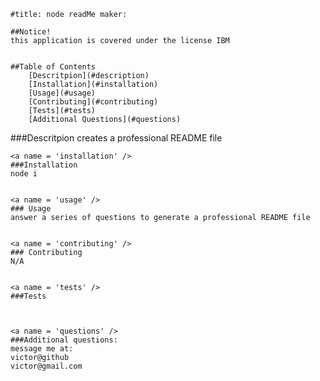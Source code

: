 
    #title: node readMe maker:
    
    ##Notice!
    this application is covered under the license IBM

    
    ##Table of Contents
        [Descritpion](#description)
        [Installation](#installation)
        [Usage](#usage)
        [Contributing](#contributing)
        [Tests](#tests)
        [Additional Questions](#questions)

<a name="description" />
    ###Descritpion
    creates a professional README file


    <a name = 'installation' />
    ###Installation
    node i


    <a name = 'usage' />
    ### Usage
    answer a series of questions to generate a professional README file


    <a name = 'contributing' />
    ### Contributing
    N/A


    <a name = 'tests' />
    ###Tests
    


    <a name = 'questions' />
    ###Additional questions:
    message me at:
    victor@github
    victor@gmail.com

    
